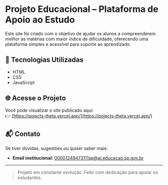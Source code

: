 # Projeto Educacional – Plataforma de Apoio ao Estudo

Este site foi criado com o objetivo de ajudar os alunos a compreenderem melhor as matérias com maior índice de dificuldade, oferecendo uma plataforma simples e acessível para suporte ao aprendizado.

## 🔧 Tecnologias Utilizadas

- HTML
- CSS
- JavaScript

## 🌐 Acesse o Projeto

Você pode visualizar o site publicado aqui:  
👉 [https://pojects-theta.vercel.app/](https://pojects-theta.vercel.app/)

## 📬 Contato

Se tiver dúvidas, sugestões ou quiser saber mais:

- **Email institucional:** 00001249473111sp@al.educacao.sp.gov.br

---

> Projeto em constante evolução. Feito com dedicação para apoiar os estudantes.

